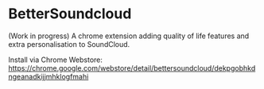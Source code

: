 # BetterSoundcloud
(Work in progress)
A chrome extension adding quality of life features and extra personalisation to SoundCloud.

Install via Chrome Webstore:
https://chrome.google.com/webstore/detail/bettersoundcloud/dekpgobhkdngeanadkijjmhklogfmahi

